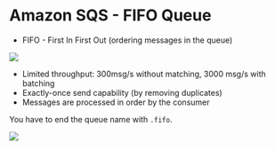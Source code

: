 # Amazon SQS - FIFO Queue

- FIFO - First In First Out (ordering messages in the queue)

![](2022-04-27-07-04-42.png)

- Limited throughput: 300msg/s without matching, 3000 msg/s with batching
- Exactly-once send capability (by removing duplicates)
- Messages are processed in order by the consumer

You have to end the queue name with `.fifo`.

![](2022-04-27-07-05-35.png)


